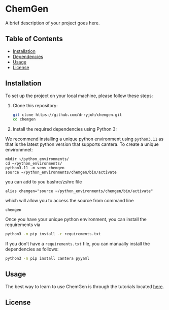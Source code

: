 # ChemGen

A brief description of your project goes here.

## Table of Contents

- [Installation](#installation)
- [Dependencies](#dependencies)
- [Usage](#usage)
- [License](#license)

## Installation

To set up the project on your local machine, please follow these steps:

1. Clone this repository:

   ```bash
   git clone https://github.com/drryjoh/chemgen.git
   cd chemgen
   ```

2. Install the required dependencies using Python 3:

We recommend installing a unique python environment using `python3.11` as that is the latest python version that supports cantera. To create a unique environmnet:

```terminal
mkdir ~/python_environments/
cd ~/python_environments/
python3.11 -m venv chemgen
source ~/python_environments/chemgen/bin/activate
```

you can add to you bashrc/zshrc file
```
alias chemgen="source ~/python_environments/chemgen/bin/activate"
```

which will allow you to access the source from command line

```terminal
chemgen
```

Once you have your unique python environment, you can install the requirements via

   ```bash
   python3 -m pip install -r requirements.txt
   ```

   If you don’t have a `requirements.txt` file, you can manually install the dependencies as follows:

   ```bash
   python3 -m pip install cantera pyyaml
   ```

## Usage

The best way to learn to use ChemGen is through the tutorials located [here](tutorial/README.md).

## License


